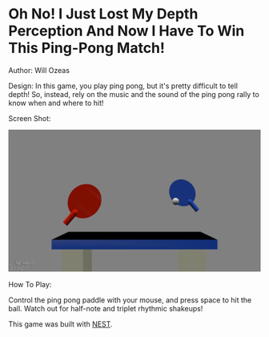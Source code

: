 # Oh No! I Just Lost My Depth Perception And Now I Have To Win This Ping-Pong Match!

Author: Will Ozeas

Design: In this game, you play ping pong, but it's pretty difficult to tell depth! So, instead, rely on the music and 
the sound of the ping pong rally to know when and where to hit!

Screen Shot:

![Screen Shot](screenshot.png)

How To Play:

Control the ping pong paddle with your mouse, and press space to hit the ball. Watch out for half-note and triplet rhythmic
shakeups!

This game was built with [NEST](NEST.md).
